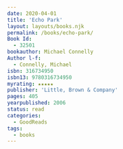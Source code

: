 ```yaml
---
date: 2020-04-01
title: 'Echo Park'
layout: layouts/books.njk
permalink: /books/echo-park/
Book Id:
  - 32501
bookauthor: Michael Connelly
Author l-f:
  - Connelly, Michael
isbn: 316734950
isbn13: 9780316734950
myrating: ★★★★★
publisher: 'Little, Brown & Company'
pages: 405
yearpublished: 2006
status: read
categories:
  - GoodReads
tags:
  - books
---
```

